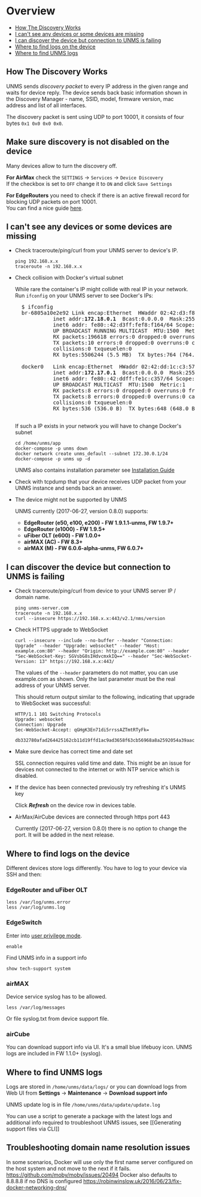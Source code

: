 # Overview

- [How The Discovery Works](#how-the-discovery-works)
- [I can't see any devices or some devices are missing](#i-cant-see-any-devices-or-some-devices-are-missing)
- [I can discover the device but connection to UNMS is failing](#i-can-discover-the-device-but-connection-to-unms-is-failing)
- [Where to find logs on the device](#where-to-find-logs-on-the-device)
- [Where to find UNMS logs](#where-to-find-unms-logs)

## How The Discovery Works

UNMS sends _discovery packet_ to every IP address in the given range and waits for device reply. The device sends back basic information shown in the Discovery Manager - name, SSID, model, firmware version, mac address and list of all interfaces.

The discovery packet is sent using UDP to port 10001, it consists of four bytes `0x1 0x0 0x0 0x0`.

## Make sure discovery is not disabled on the device
Many devices allow to turn the discovery off. 

**For AirMax** check the `SETTINGS` -> `Services` -> `Device Discovery`    
If the checkbox is set to `OFF` change it to `ON` and click `Save Settings`

**For EdgeRouters** you need to check if there is an active firewall record for blocking UDP packets on port 10001.   
You can find a nice guide [here](https://github.com/Ubiquiti-App/UNMS/wiki/Discovery#edgerouter).



## I can't see any devices or some devices are missing

- Check traceroute/ping/curl from your UNMS server to device's IP.
    ```
    ping 192.168.x.x
    traceroute -n 192.168.x.x
    ```

- Check collision with Docker's virtual subnet

    While rare the container's IP might collide with real IP in your network. Run `ifconfig` on your UNMS server to see Docker's IPs:
    <pre>
    $ ifconfig
    br-6805a10e2e92 Link encap:Ethernet  HWaddr 02:42:d3:f8:f1:64
              inet addr:<b>172.18.0.1</b>  Bcast:0.0.0.0  Mask:255.255.0.0
              inet6 addr: fe80::42:d3ff:fef8:f164/64 Scope:Link
              UP BROADCAST RUNNING MULTICAST  MTU:1500  Metric:1
              RX packets:196618 errors:0 dropped:0 overruns:0 frame:0
              TX packets:10 errors:0 dropped:0 overruns:0 carrier:0
              collisions:0 txqueuelen:0
              RX bytes:5506244 (5.5 MB)  TX bytes:764 (764.0 B)
    
    docker0   Link encap:Ethernet  HWaddr 02:42:dd:1c:c3:57
              inet addr:<b>172.17.0.1</b>  Bcast:0.0.0.0  Mask:255.255.0.0
              inet6 addr: fe80::42:ddff:fe1c:c357/64 Scope:Link
              UP BROADCAST MULTICAST  MTU:1500  Metric:1
              RX packets:8 errors:0 dropped:0 overruns:0 frame:0
              TX packets:8 errors:0 dropped:0 overruns:0 carrier:0
              collisions:0 txqueuelen:0
              RX bytes:536 (536.0 B)  TX bytes:648 (648.0 B)
    </pre>
    If such a IP exists in your network you will have to change Docker's subnet

    ```
    cd /home/unms/app
    docker-compose -p unms down
    docker network create unms_default --subnet 172.30.0.1/24
    docker-compose -p unms up -d
    ```

    UNMS also contains installation parameter see [Installation Guide](https://github.com/Ubiquiti-App/UNMS/wiki/Installation-&-Update#-changing-the-unms-containers-ip-address-optional)

- Check with tcpdump that your device receives UDP packet from your UNMS instance and sends back an answer.

- The device might not be supported by UNMS

    UNMS currently (2017-06-27, version 0.8.0) supports:

    * **EdgeRouter (e50, e100, e200) - FW 1.9.1.1-unms, FW 1.9.7+**
    * **EdgeRouter (e1000) - FW 1.9.5+**
    * **uFiber OLT (e600) - FW 1.0.0+**
    * **airMAX (AC) - FW 8.3+**
    * **airMAX (M) - FW 6.0.6-alpha-unms, FW 6.0.7+**

## I can discover the device but connection to UNMS is failing

- Check traceroute/ping/curl from device to your UNMS server IP / domain name.
    ```
    ping unms-server.com
    traceroute -n 192.168.x.x
    curl --insecure https://192.168.x.x:443/v2.1/nms/version
    ```

- Check HTTPS upgrade to WebSocket
    ```
    curl --insecure --include --no-buffer --header "Connection: Upgrade" --header "Upgrade: websocket" --header "Host: example.com:80" --header "Origin: http://example.com:80" --header "Sec-WebSocket-Key: SGVsbG8sIHdvcmxkIQ==" --header "Sec-WebSocket-Version: 13" https://192.168.x.x:443/
    ```
  The values of the `--header` parameters do not matter, you can use example.com as shown. Only the last parameter must be the real address of your UNMS server.

  This should return output similar to the following, indicating that upgrade to WebSocket was successful:
    ```
    HTTP/1.1 101 Switching Protocols
    Upgrade: websocket
    Connection: Upgrade
    Sec-WebSocket-Accept: qGHgK3En71di5rrssAZTmtRTyFk=
  
  db332780afad264425162cb11d19ffd1ac9ad3658f63cb56968a8a2592054a39aac950bcdae301e39eea75f28c7d3e7dd32a568f0fcf67f25b692434c825ffc7d13b7f8bcec1fb649919d784723f039ef50deb939eeb2b1bd602f56339ac20b65b3
    ```


- Make sure device has correct time and date set

    SSL connection requires valid time and date. This might be an issue for devices not connected to the internet or with NTP service which is disabled.

- If the device has been connected previously try refreshing it's UNMS key

    Click **_Refresh_** on the device row in devices table.

- AirMax/AirCube devices are connected through https port 443

    Currently (2017-06-27, version 0.8.0) there is no option to change the port. It will be added in the next release.

## Where to find logs on the device

Different devices store logs differently. You have to log to your device via SSH and then:

### **EdgeRouter** and **uFiber OLT**

    less /var/log/unms.error
    less /var/log/unms.log
 
### **EdgeSwitch**

Enter into [user privilege mode](https://dl.ubnt.com/guides/edgemax/EdgeSwitch_CLI_Command_Reference_UG.pdf).

    enable

Find UNMS info in a support info

    show tech-support system

### **airMAX**
Device service syslog has to be allowed.

    less /var/log/messages

Or file syslog.txt from device support file.

### **airCube**

You can download support info via UI. It's a small blue lifebuoy icon. UNMS logs are included in FW 1.1.0+ (syslog).

## Where to find UNMS logs

Logs are stored in `/home/unms/data/logs/` or you can download logs from Web UI from **Settings** -> **Maintenance** -> **Download support info**

UNMS update log is in file `/home/unms/data/update/update.log`

You can use a script to generate a package with the latest logs and additional info required to troubleshoot UNMS issues, see [[Generating support files via CLI]]


## Troubleshooting domain name resolution issues

In some scenarios, Docker will use only the first name server configured on the host system and not move to the next if it fails. https://github.com/moby/moby/issues/20494
Docker also defaults to 8.8.8.8 if no DNS is configured https://robinwinslow.uk/2016/06/23/fix-docker-networking-dns/